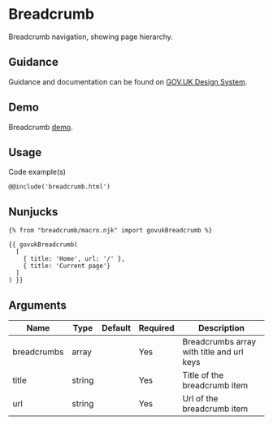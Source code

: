 # Breadcrumb

Breadcrumb navigation, showing page hierarchy.

## Guidance

Guidance and documentation can be found on [GOV.UK Design System](linkgoeshere).

## Demo

Breadcrumb [demo](breadcrumb.html).

## Usage

Code example(s)

```
@@include('breadcrumb.html')
```

## Nunjucks

```
{% from "breadcrumb/macro.njk" import govukBreadcrumb %}

{{ govukBreadcrumb(
  [
    { title: 'Home', url: '/' },
    { title: 'Current page'}
  ]
) }}
```

## Arguments

| Name        | Type   | Default | Required | Description
|---          |---     |---      |---       |---
| breadcrumbs | array  |         | Yes      | Breadcrumbs array with title and url keys
| title       | string |         | Yes      | Title of the breadcrumb item
| url         | string |         | Yes      | Url of the breadcrumb item

<!--
## Installation

```
npm install --save @govuk-frontend/breadcrumb
```
-->
